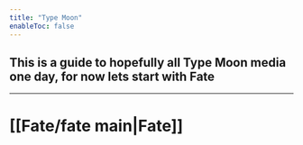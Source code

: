 ```yaml
---
title: "Type Moon"
enableToc: false
---
```


## This is a guide to hopefully all Type Moon media one day, for now lets start with Fate

***

#  [[Fate/fate main|Fate]]

